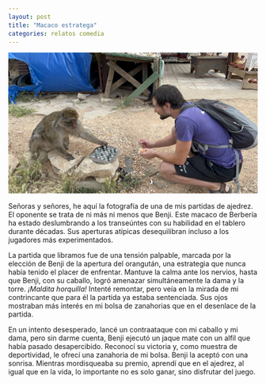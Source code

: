 ```yaml
---
layout: post
title: "Macaco estratega"
categories: relatos comedia
---
```


![alt text](/assets/images/ajedrez_mono.jpeg)

Señoras y señores, he aquí la fotografía de una de mis partidas de ajedrez. El oponente se trata de ni más ni menos que Benji. Este macaco de Berbería ha estado deslumbrando a los transeúntes con su habilidad en el tablero durante décadas. Sus aperturas atípicas desequilibran incluso a los jugadores más experimentados.

La partida que libramos fue de una tensión palpable, marcada por la elección de Benji de la apertura del orangután, una estrategia que nunca había tenido el placer de enfrentar. Mantuve la calma ante los nervios, hasta que Benji, con su caballo, logró amenazar simultáneamente la dama y la torre. *¡Maldita horquilla!* Intenté remontar, pero veía en la mirada de mi contrincante que para él la partida ya estaba sentenciada. Sus ojos mostraban más interés en mi bolsa de zanahorias que en el desenlace de la partida.

En un intento desesperado, lancé un contraataque con mi caballo y mi dama, pero sin darme cuenta, Benji ejecutó un jaque mate con un alfil que había pasado desapercibido. Reconocí su victoria y, como muestra de deportividad, le ofrecí una zanahoria de mi bolsa. Benji la aceptó con una sonrisa. Mientras mordisqueaba su premio, aprendí que en el ajedrez, al igual que en la vida, lo importante no es solo ganar, sino disfrutar del juego.
